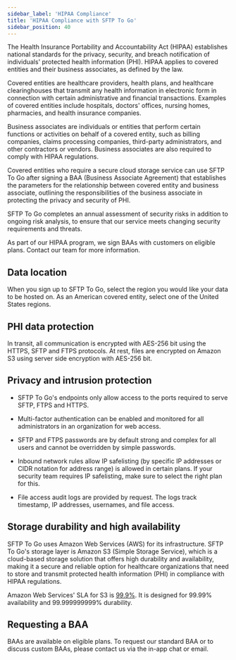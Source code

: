 ```yaml
---
sidebar_label: 'HIPAA Compliance'
title: 'HIPAA Compliance with SFTP To Go'
sidebar_position: 40
---
```


The Health Insurance Portability and Accountability Act (HIPAA) establishes national standards for the privacy, security, and breach notification of individuals' protected health information (PHI). HIPAA applies to covered entities and their business associates, as defined by the law.

Covered entities are healthcare providers, health plans, and healthcare clearinghouses that transmit any health information in electronic form in connection with certain administrative and financial transactions. Examples of covered entities include hospitals, doctors' offices, nursing homes, pharmacies, and health insurance companies.

Business associates are individuals or entities that perform certain functions or activities on behalf of a covered entity, such as billing companies, claims processing companies, third-party administrators, and other contractors or vendors. Business associates are also required to comply with HIPAA regulations.

Covered entities who require a secure cloud storage service can use SFTP To Go after signing a BAA (Business Associate Agreement) that establishes the parameters for the relationship between covered entity and business associate, outlining the responsibilities of the business associate in protecting the privacy and security of PHI.

SFTP To Go completes an annual assessment of security risks in addition to ongoing risk analysis, to ensure that our service meets changing security requirements and threats. 

As part of our HIPAA program, we sign BAAs with customers on eligible plans. Contact our team for more information.

## Data location

When you sign up to SFTP To Go, select the region you would like your data to be hosted on. As an American covered entity, select one of the United States regions.

## PHI data protection

In transit, all communication is encrypted with AES-256 bit using the HTTPS, SFTP and FTPS protocols. At rest, files are encrypted on Amazon S3 using server side encryption with AES-256 bit.

## Privacy and intrusion protection

* SFTP To Go's endpoints only allow access to the ports required to serve SFTP, FTPS and HTTPS.

* Multi-factor authentication can be enabled and monitored for all administrators in an organization for web access.

* SFTP and FTPS passwords are by default strong and complex for all users and cannot be overridden by simple passwords.

* Inbound network rules allow IP safelisting (by specific IP addresses or CIDR notation for address range) is allowed in certain plans. If your security team requires IP safelisting, make sure to select the right plan for this.

* File access audit logs are provided by request. The logs track timestamp, IP addresses, usernames, and file access. 

## Storage durability and high availability

SFTP To Go uses Amazon Web Services (AWS) for its infrastructure. SFTP To Go's storage layer is Amazon S3 (Simple Storage Service), which is a cloud-based storage solution that offers high durability and availability, making it a secure and reliable option for healthcare organizations that need to store and transmit protected health information (PHI) in compliance with HIPAA regulations.

Amazon Web Services' SLA for S3 is [99.9%](http://aws.amazon.com/s3/sla/). It is designed for 99.99% availability and 99.999999999% durability.

## Requesting a BAA

BAAs are available on eligible plans. To request our standard BAA or to discuss custom BAAs, please contact us via the in-app chat or email.
